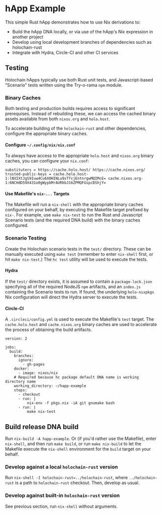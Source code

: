 # hApp Example

This simple Rust hApp demonstrates how to use Nix derivations to:
- Build the hApp DNA locally, or via use of the hApp's Nix expression in another project
- Develop using local development branches of dependencies such as holochain-rust
- Integrate with Hydra, Circle-CI and other CI services

## Testing

Holochain hApps typically use both Rust unit tests, and Javascript-based "Scenario" tests written
using the Try-o-rama `npm` module.

### Binary Caches

Both testing and production builds requires access to significant prerequises.  Instead of
rebuilding these, we can access the cached binary assets available from both `nixos.org` and
`holo.host`.

To accelerate building of the `holochain-rust` and other dependencies, configure the appropriate
binary caches.

#### Configure `~/.config/nix/nix.conf`

To always have access to the appropriate `holo.host` and `nixos.org` binary caches, you can configure your `nix.conf`:

```
substituters = https://cache.holo.host/ https://cache.nixos.org/
trusted-public-keys = cache.holo.host-1:lNXIXtJgS9Iuw4Cu6X0HINLu9sTfcjEntnrgwMQIMcE= cache.nixos.org-1:6NCHdD59X431o0gWypbMrAURkbJ16ZPMQFGspcDShjY=
```

#### Use Makefile's `nix-...` Targets

The Makefile will run a `nix-shell` with the appropriate binary caches configured on your behalf, by
executing the Makefile target prefixed by `nix-`.  For example, use `make nix-test` to run the Rust
and Javascript Scenario tests (and the required DNA build) with the binary caches configured.

### Scenario Testing

Create the Holochain scenario tests in the `test/` directory.  These can be manually executed using
`make test` (remember to enter `nix-shell` first, or hit `make nix-test`.)  The `hc test` utility
will be used to execute the tests.

#### Hydra

If the `test/` directory exists, it is assumed to contain a `package-lock.json` specifying all of
the required NodeJS `npm` artifacts, and an `index.js` containing the Scenario tests to run.  If
found, the underlying `holo-nixpkgs` Nix configuration will direct the Hydra server to execute the
tests.

#### Circle-CI

A `.circleci/config.yml` is used to execute the Makefile's `test` target.  The `cache.holo.host` and
`cache.nixos.org` binary caches are used to accelerate the process of obtaining the build artifacts.

```
version: 2

jobs:
  build:
    branches:
      ignore:
        - gh-pages
    docker:
      - image: nixos/nix
    # Required because hc package default DNA name is working directory name
    working_directory: ~/happ-example
    steps:
      - checkout
      - run: |
          nix-env -f pkgs.nix -iA git gnumake bash
      - run: |
          make nix-test
```


## Build release DNA build

Run `nix-build -A happ-example`.  Or (if you'd rather use the Makefile), enter `nix-shell`, and then
run `make build`, or run `make nix-build` to let the Makefile execute the `nix-shell` environment
for the `build` target on your behalf.

### Develop against a local `holochain-rust` version

Run `nix-shell -I holochain-rust=../holochain-rust`, where `../holochain-rust`
is a path to `holochain-rust` checkout. Then, develop as usual.

### Develop against built-in `holochain-rust` version

See previous section, run `nix-shell` without arguments.

